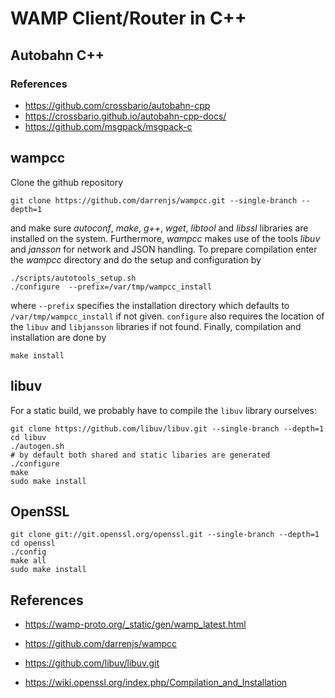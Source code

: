 
# WAMP Client/Router in C++

## Autobahn C++

### References

- https://github.com/crossbario/autobahn-cpp
- https://crossbario.github.io/autobahn-cpp-docs/
- https://github.com/msgpack/msgpack-c

## wampcc

Clone the github repository

```
git clone https://github.com/darrenjs/wampcc.git --single-branch --depth=1
```

and make sure _autoconf_, _make_, _g++_, _wget_, _libtool_ and _libssl_
libraries are installed on the system. Furthermore, _wampcc_ makes use
of the tools _libuv_ and _jansson_ for network and JSON handling. To
prepare compilation enter the _wampcc_ directory and do the setup and
configuration by

```
./scripts/autotools_setup.sh
./configure  --prefix=/var/tmp/wampcc_install
```

where `--prefix` specifies the installation directory which defaults to
`/var/tmp/wampcc_install` if not given. `configure` also requires the
location of the `libuv` and `libjansson` libraries if not found. Finally,
compilation and installation are done by

```
make install
```

## libuv

For a static build, we probably have to compile the `libuv` library ourselves:

```
git clone https://github.com/libuv/libuv.git --single-branch --depth=1
cd libuv
./autogen.sh
# by default both shared and static libaries are generated
./configure
make
sudo make install
```

## OpenSSL

```
git clone git://git.openssl.org/openssl.git --single-branch --depth=1
cd openssl
./config
make all
sudo make install
```

## References

- https://wamp-proto.org/_static/gen/wamp_latest.html

- https://github.com/darrenjs/wampcc
- https://github.com/libuv/libuv.git
- https://wiki.openssl.org/index.php/Compilation_and_Installation
